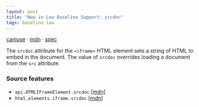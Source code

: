 ```yaml
---
layout: post
title: "New in Low Baseline Support: srcdoc"
tags: baseline-low
---
```


[caniuse](https://caniuse.com/?search=iframe-srcdoc) · [mdn](https://developer.mozilla.org/en-US/search?q=srcdoc) · [spec](https://html.spec.whatwg.org/multipage/iframe-embed-object.html#attr-iframe-srcdoc)

The `srcdoc` attribute for the `<iframe>` HTML element sets a string of HTML to embed in the document. The value of `srcdoc` overrides loading a document from the `src` attribute.

### Source features

- ``api.HTMLIFrameElement.srcdoc`` [[mdn]](https://developer.mozilla.org/en-US/search?q=api.HTMLIFrameElement.srcdoc)
- ``html.elements.iframe.srcdoc`` [[mdn]](https://developer.mozilla.org/en-US/search?q=html.elements.iframe.srcdoc)
